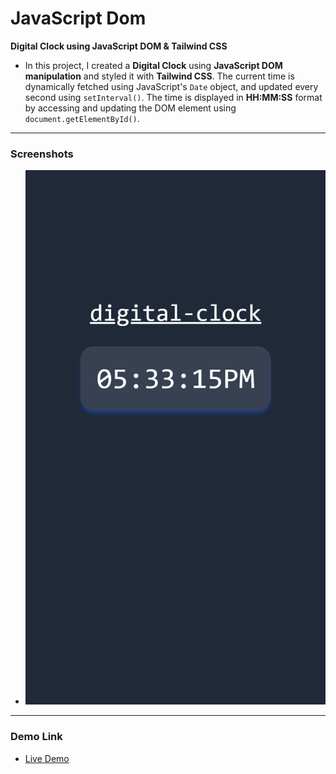 # JavaScript Dom

**Digital Clock using JavaScript DOM & Tailwind CSS**

- In this project, I created a **Digital Clock** using **JavaScript DOM manipulation** and styled it with **Tailwind CSS**. The current time is dynamically fetched using JavaScript's `Date` object, and updated every second using `setInterval()`. The time is displayed in **HH:MM:SS** format by accessing and updating the DOM element using `document.getElementById()`.

---

### Screenshots

- ![alt text](digitalclock.png)

---

### Demo Link

- [Live Demo](https://domdigitalclockproject02.netlify.app/)
